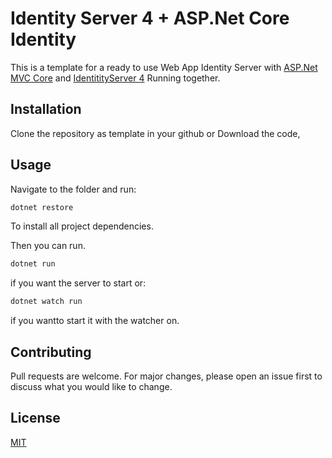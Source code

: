 # Identity Server 4 + ASP.Net Core Identity

This is a template for a ready to use Web App Identity Server with [ASP.Net MVC Core](https://github.com/dotnet/aspnetcore) and [IdentitityServer 4](https://github.com/IdentityServer/IdentityServer4) Running together.

## Installation

Clone the repository as template in your github or Download the code,

## Usage
Navigate to the folder and run:
```bash
dotnet restore
```
To install all project dependencies.

Then you can run.
```bash
dotnet run
```
if you want the server to start or:
```bash
dotnet watch run
```
if you wantto start it with the watcher on.

## Contributing
Pull requests are welcome. For major changes, please open an issue first to discuss what you would like to change.

## License
[MIT](https://choosealicense.com/licenses/mit/)
